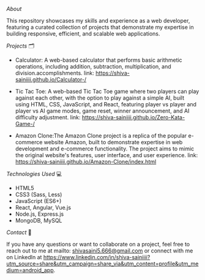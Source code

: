 _About_

This repository showcases my skills and experience as a web developer, featuring a curated collection of projects that demonstrate my expertise in building responsive, efficient, and scalable web applications.

_Projects_
🗂️

- Calculator: A web-based calculator that performs basic arithmetic operations, including addition, subtraction, multiplication, and division.accomplishments.
  link: https://shiva-sainiiii.github.io/Calculator-/
  
- Tic Tac Toe: 
A web-based Tic Tac Toe game where two players can play against each other, with the option to play against a simple AI, built using HTML, CSS, JavaScript, and React, featuring player vs player and player vs AI game modes, game reset, winner announcement, and AI difficulty adjustment.
  link: https://shiva-sainiiii.github.io/Zero-Kata-Game-/
  
- Amazon Clone:The Amazon Clone project is a replica of the popular e-commerce website Amazon, built to demonstrate expertise in web development and e-commerce functionality. The project aims to mimic the original website's features, user interface, and user experience.
  link: https://shiva-sainiiii.github.io/Amazon-Clone/index.html
  

_Technologies Used_
💻

- HTML5
- CSS3 (Sass, Less)
- JavaScript (ES6+)
- React, Angular, Vue.js
- Node.js, Express.js
- MongoDB, MySQL

_Contact_
📲

If you have any questions or want to collaborate on a project, feel free to reach out to me at mailto: shivasaini5.666@gmail.com or connect with me on LinkedIn at https://www.linkedin.com/in/shiva-sainiiii?utm_source=share&utm_campaign=share_via&utm_content=profile&utm_medium=android_app.

